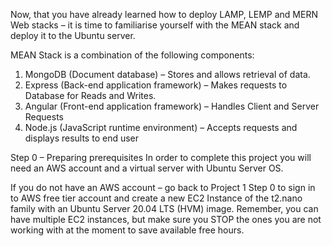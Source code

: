 Now, that you have already learned how to deploy LAMP, LEMP and MERN Web stacks – it is time to familiarise yourself with the MEAN stack and deploy it to the Ubuntu server.

MEAN Stack is a combination of the following components:

1. MongoDB (Document database) – Stores and allows retrieval of data.
2. Express (Back-end application framework) – Makes requests to Database for Reads and Writes.
3. Angular (Front-end application framework) – Handles Client and Server Requests
4. Node.js (JavaScript runtime environment) – Accepts requests and displays results to end user

Step 0 – Preparing prerequisites
In order to complete this project you will need an AWS account and a virtual server with Ubuntu Server OS.

If you do not have an AWS account – go back to Project 1 Step 0 to sign in to AWS free tier account and create a new EC2 Instance of the t2.nano family with an Ubuntu Server 20.04 LTS (HVM) image. Remember, you can have multiple EC2 instances, but make sure you STOP the ones you are not working with at the moment to save available free hours.



















